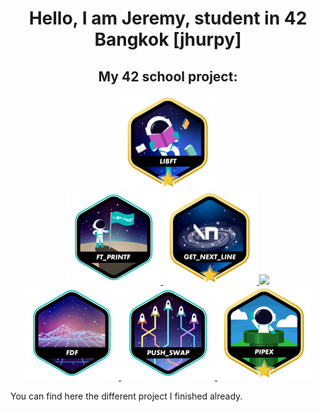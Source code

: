 <h1 align = "center">
Hello,
I am Jeremy, student in 42 Bangkok [jhurpy]
</h1>

<h2 align = "center">
<b>
My 42 school project:
</b>
</h2>

<p align = "center">
<a href = https://github.com/Hotaruban/libft>
<img libft = "libft" src = "42_badges/badges/libftm.png"/>
</a>
<br>
<a href = https://github.com/Hotaruban/ft_printf>
<img ft_printf = "ft_printf" src = "42_badges/badges/ft_printfe.png">
</a>
<a href = https://github.com/Hotaruban/get_next_line>
<img gnl = "get_next_line" src = "42_badges/badges/get_next_linem.png">
</a>
<a>
<img b2r = "born2beroot" src = "42_badges/badges/born2beroot.png">
</a>
<br>
<a href = https://github.com/Hotaruban/fdf>
<img fdf = "fdf" src = "42_badges/badges/fdfe.png">
</a>
<a href = https://github.com/Hotaruban/push_swap>
<img push_swap = "push_swap" src = "42_badges/badges/push_swape.png">
</a>
<a href = https://github.com/Hotaruban/pipex>
<img pipex = "pipex" src = "42_badges/badges/pipexm.png">
</a>
</p>



You can find here the different project I finished already.
